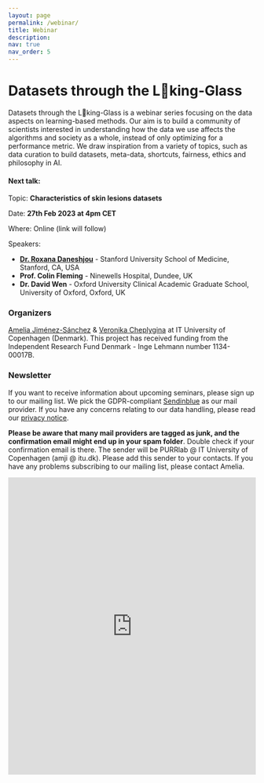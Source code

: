 ```yaml
---
layout: page
permalink: /webinar/
title: Webinar
description: 
nav: true
nav_order: 5
---
```


# Datasets through the L👀king-Glass

Datasets through the L👀king-Glass is a webinar series focusing on the data aspects on learning-based methods. Our aim is to build a community of scientists interested in understanding how the data we use affects the algorithms and society as a whole, instead of only optimizing for a performance metric. We draw inspiration from a variety of topics, such as data curation to build datasets, meta-data, shortcuts, fairness, ethics and philosophy in AI.

#### Next talk:
Topic: **Characteristics of skin lesions datasets**

Date: **27th Feb 2023 at 4pm CET**

Where: Online (link will follow) 

Speakers:
* **[Dr. Roxana Daneshjou](https://profiles.stanford.edu/roxana-daneshjou)** - Stanford University School of Medicine, Stanford, CA, USA 
* **Prof. Colin Fleming** - Ninewells Hospital, Dundee, UK
* **Dr. David Wen** - Oxford University Clinical Academic Graduate School, University of Oxford, Oxford, UK

### Organizers
[Amelia Jiménez-Sánchez](https://ameliajimenez.github.io) & [Veronika Cheplygina](https://veronikach.com) at IT University of Copenhagen (Denmark). This project has received funding from the Independent Research Fund Denmark - Inge Lehmann number 1134-00017B.

### Newsletter
If you want to receive information about upcoming seminars, please sign up to our mailing list. We pick the GDPR-compliant [Sendinblue](https://www.sendinblue.com) as our mail provider. If you have any concerns relating to our data handling, please read our [privacy notice](https://purrlab.github.io/privacy-notice/). 

**Please be aware that many mail providers are tagged as junk, and the confirmation email might end up in your spam folder**. Double check if your confirmation email is there. The sender will be PURRlab @ IT University of Copenhagen (amji @ itu.dk). Please add this sender to your contacts. If you have any problems subscribing to our mailing list, please contact Amelia.

<iframe width="540" height="605" src="https://d38ce30a.sibforms.com/serve/MUIEAK44EDBiZHSjiG55p5vLOBBHRgxzkTpd2h0IsYVT8d1xZ-JMGtco18nqB-SG3INZlCpsfg8s8LO88Vv18JdupFknGvnHcRjPS7yy_gAOGyn55w_XpNB7NyHLIc9yP5ApWO7ZjEv5C-ASoi8m--TsMf01uLLf-VUzJmMtoVZg0LOhpXWk6gYQtQzKoAAyMMw-UjnZ9AQbmHK4" frameborder="0" scrolling="no" allowfullscreen style="display: block;margin-left: auto;margin-right: auto;max-width: 100%;"></iframe>